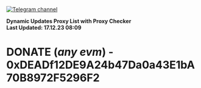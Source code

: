 [![Telegram channel](https://img.shields.io/endpoint?url=https://runkit.io/damiankrawczyk/telegram-badge/branches/master?url=https://t.me/n4z4v0d)](https://t.me/n4z4v0d) 

**Dynamic Updates Proxy List with Proxy Checker**  
**Last Updated: 17.12.23 08:09**

# DONATE (_any evm_) - 0xDEADf12DE9A24b47Da0a43E1bA70B8972F5296F2
